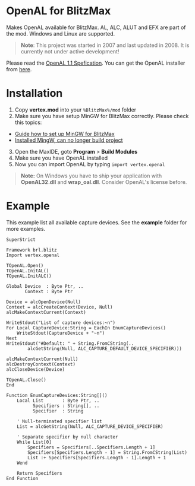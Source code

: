 # OpenAL for BlitzMax
Makes OpenAL available for BlitzMax. AL, ALC, ALUT and EFX are part of the mod. Windows and Linux are supported.

> **Note**: This project was started in 2007 and last updated in 2008. It is currently not under active development!

Please read the [OpenAL 1.1 Spefication](http://www.openal.org/documentation/openal-1.1-specification.pdf). You can get the OpenAL installer from [here](http://www.openal.org/creative-installers/).

# Installation
1. Copy **vertex.mod** into your `%BlitzMax%/mod` folder
2. Make sure you have setup MinGW for BlitzMax correctly. Please check this topics:
 * [Guide how to set up MinGW for BlitzMax](http://www.blitzbasic.com/Community/posts.php?topic=90964)
 * [Installed MingW, can no longer build project](http://www.blitzbasic.com/Community/posts.php?topic=104435)
3. Open the MaxIDE, goto **Program** > **Build Modules**
4. Make sure you have OpenAL installed
5. Now you can import OpenAL by typing `import vertex.openal`

> **Note:** On Windows you have to ship your application with **OpenAL32.dll** and **wrap_oal.dll**.
Consider OpenAL's license before.

# Example
This example list all available capture devices. See the **example** folder for more examples.
```blitzmax
SuperStrict

Framework brl.blitz
Import vertex.openal

TOpenAL.Open()
TOpenAL.InitAL()
TOpenAL.InitALC()

Global Device  : Byte Ptr, ..
       Context : Byte Ptr

Device = alcOpenDevice(Null)
Context = alcCreateContext(Device, Null)
alcMakeContextCurrent(Context)

WriteStdout("List of capture devices:~n")
For Local CaptureDevice:String = EachIn EnumCaptureDevices()
	WriteStdout(CaptureDevice + "~n")
Next
WriteStdout("#Default: " + String.FromCString(..
		alcGetString(Null, ALC_CAPTURE_DEFAULT_DEVICE_SPECIFIER)))

alcMakeContextCurrent(Null)
alcDestroyContext(Context)
alcCloseDevice(Device)

TOpenAL.Close()
End

Function EnumCaptureDevices:String[]()
	Local List       : Byte Ptr, ..
	      Specifiers : String[], ..
	      Specifier  : String

	' Null-terminated specifier list
	List = alcGetString(Null, ALC_CAPTURE_DEVICE_SPECIFIER)

	' Separate specifier by null character
	While List[0]
		Specifiers = Specifiers[..Specifiers.Length + 1]
		Specifiers[Specifiers.Length - 1] = String.FromCString(List)
		List :+ Specifiers[Specifiers.Length - 1].Length + 1
	Wend

	Return Specifiers
End Function
```


